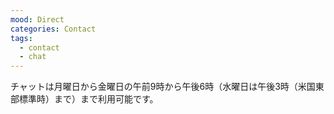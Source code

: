 ```yaml
---
mood: Direct
categories: Contact
tags:
  - contact
  - chat
---
```

チャットは月曜日から金曜日の午前9時から午後6時（水曜日は午後3時（米国東部標準時）まで）まで利用可能です。